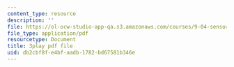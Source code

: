 ```yaml
---
content_type: resource
description: ''
file: https://ol-ocw-studio-app-qa.s3.amazonaws.com/courses/9-04-sensory-systems-fall-2013/db2cbf8fe4bfaadb1782bd67581b346e_ezBuTFbF5Gs.pdf
file_type: application/pdf
resourcetype: Document
title: 3play pdf file
uid: db2cbf8f-e4bf-aadb-1782-bd67581b346e
---
```

